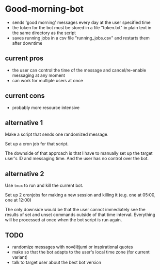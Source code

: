 # Good-morning-bot

- sends 'good morning' messages every day at the user specified time
- the token for the bot must be stored in a file "token.txt" in plain text in the same directory as the script
- saves running jobs in a csv file "running_jobs.csv" and restarts them after downtime

## current pros

- the user can control the time of the message and cancel/re-enable messaging at any moment
- can work for multiple users at once

## current cons

- probably more resource intensive

## alternative 1

Make a script that sends one randomized message.

Set up a cron job for that script.

The downside of that approach is that I have to manually set up the
target user's ID and messaging time. And the user has no control 
over the bot.

## alternative 2

Use `tmux` to run and kill the current bot.

Set up 2 cronjobs for making a new session and killing it (e.g. one at 05:00, one at 12:00)

The only downside would be that the user cannot immediately see the results 
of set and unset commands outside of that time interval. Everything will be
processed at once when the bot script is run again. 

## TODO 

- randomize messages with novēlējumi or inspirational quotes
- make so that the bot adapts to the user's local time zone (for current variant)
- talk to target user about the best bot version
